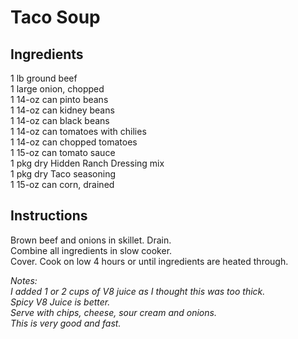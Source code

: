 # Taco Soup

## Ingredients
1 lb ground beef  
1 large onion, chopped  
1 14-oz can pinto beans  
1 14-oz can kidney beans  
1 14-oz can black beans  
1 14-oz can tomatoes with chilies  
1 14-oz can chopped tomatoes  
1 15-oz can tomato sauce  
1 pkg dry Hidden Ranch Dressing mix  
1 pkg dry Taco seasoning  
1 15-oz can corn, drained  

## Instructions
Brown beef and onions in skillet. Drain.  
Combine all ingredients in slow cooker.  
Cover. Cook on low 4 hours or until ingredients are heated through.  

*Notes:*  
*I added 1 or 2 cups of V8 juice as I thought this was too thick.*  
*Spicy V8 Juice is better.*  
*Serve with chips, cheese, sour cream and onions.*  
*This is very good and fast.*  